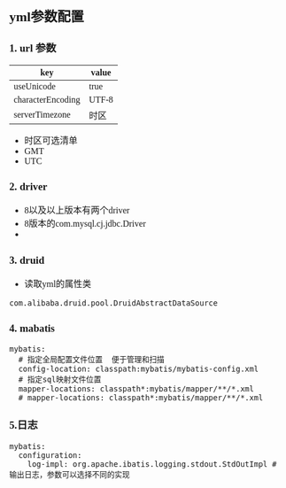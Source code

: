 <font face="Simsun" size=3>

## yml参数配置



### 1. url 参数

key | value
---|---
useUnicode | true
characterEncoding | UTF-8
serverTimezone | 时区

- 时区可选清单
- GMT
- UTC


### 2. driver

- 8以及以上版本有两个driver
- 8版本的com.mysql.cj.jdbc.Driver
- 

### 3. druid

- 读取yml的属性类
~~~
com.alibaba.druid.pool.DruidAbstractDataSource

~~~

### 4. mabatis

~~~
mybatis:
  # 指定全局配置文件位置  便于管理和扫描
  config-location: classpath:mybatis/mybatis-config.xml
  # 指定sql映射文件位置
  mapper-locations: classpath*:mybatis/mapper/**/*.xml
  # mapper-locations: classpath*:mybatis/mapper/**/*.xml
~~~

### 5.日志

~~~
mybatis:
  configuration:
    log-impl: org.apache.ibatis.logging.stdout.StdOutImpl # 输出日志，参数可以选择不同的实现
~~~

</font>